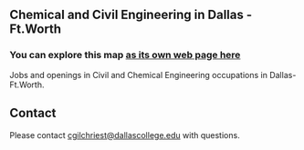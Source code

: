 ## Chemical and Civil Engineering in Dallas - Ft.Worth

### You can explore this map [as its own web page here](https://cgilchriest-dcccd.github.io/civil-and-chemical-engineering/)

Jobs and openings in Civil and Chemical Engineering occupations in Dallas-Ft.Worth. 

## Contact
Please contact cgilchriest@dallascollege.edu with questions. 
